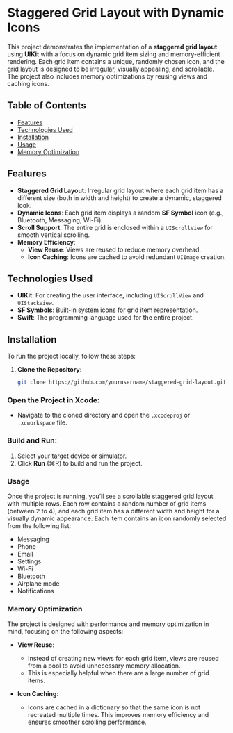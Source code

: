 # Staggered Grid Layout with Dynamic Icons

This project demonstrates the implementation of a **staggered grid layout** using **UIKit** with a focus on dynamic grid item sizing and memory-efficient rendering. Each grid item contains a unique, randomly chosen icon, and the grid layout is designed to be irregular, visually appealing, and scrollable. The project also includes memory optimizations by reusing views and caching icons.

## Table of Contents

- [Features](#features)
- [Technologies Used](#technologies-used)
- [Installation](#installation)
- [Usage](#usage)
- [Memory Optimization](#memory-optimization)

## Features

- **Staggered Grid Layout**: Irregular grid layout where each grid item has a different size (both in width and height) to create a dynamic, staggered look.
- **Dynamic Icons**: Each grid item displays a random **SF Symbol** icon (e.g., Bluetooth, Messaging, Wi-Fi).
- **Scroll Support**: The entire grid is enclosed within a `UIScrollView` for smooth vertical scrolling.
- **Memory Efficiency**: 
  - **View Reuse**: Views are reused to reduce memory overhead.
  - **Icon Caching**: Icons are cached to avoid redundant `UIImage` creation.

## Technologies Used

- **UIKit**: For creating the user interface, including `UIScrollView` and `UIStackView`.
- **SF Symbols**: Built-in system icons for grid item representation.
- **Swift**: The programming language used for the entire project.

## Installation

To run the project locally, follow these steps:

1. **Clone the Repository**:
   ```bash
   git clone https://github.com/yourusername/staggered-grid-layout.git
### Open the Project in Xcode:
- Navigate to the cloned directory and open the `.xcodeproj` or `.xcworkspace` file.

### Build and Run:
1. Select your target device or simulator.
2. Click **Run** (⌘R) to build and run the project.

### Usage

Once the project is running, you’ll see a scrollable staggered grid layout with multiple rows. Each row contains a random number of grid items (between 2 to 4), and each grid item has a different width and height for a visually dynamic appearance. Each item contains an icon randomly selected from the following list:

- Messaging
- Phone
- Email
- Settings
- Wi-Fi
- Bluetooth
- Airplane mode
- Notifications

### Memory Optimization

The project is designed with performance and memory optimization in mind, focusing on the following aspects:

- **View Reuse**:
  - Instead of creating new views for each grid item, views are reused from a pool to avoid unnecessary memory allocation.
  - This is especially helpful when there are a large number of grid items.

- **Icon Caching**:
  - Icons are cached in a dictionary so that the same icon is not recreated multiple times. This improves memory efficiency and ensures smoother scrolling performance.
